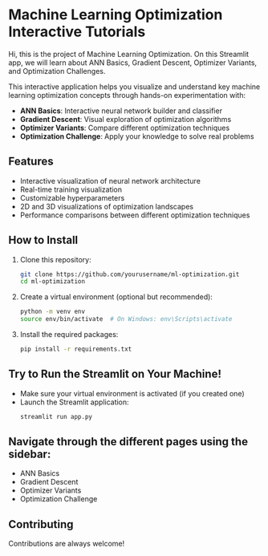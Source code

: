 # Machine Learning Optimization Interactive Tutorials

Hi, this is the project of Machine Learning Optimization. On this Streamlit app, we will learn about ANN Basics, Gradient Descent, Optimizer Variants, and Optimization Challenges.

This interactive application helps you visualize and understand key machine learning optimization concepts through hands-on experimentation with:

- **ANN Basics**: Interactive neural network builder and classifier
- **Gradient Descent**: Visual exploration of optimization algorithms
- **Optimizer Variants**: Compare different optimization techniques
- **Optimization Challenge**: Apply your knowledge to solve real problems

## Features

- Interactive visualization of neural network architecture
- Real-time training visualization
- Customizable hyperparameters
- 2D and 3D visualizations of optimization landscapes
- Performance comparisons between different optimization techniques

## How to Install

1. Clone this repository:
   ```bash
   git clone https://github.com/yourusername/ml-optimization.git
   cd ml-optimization

2.  Create a virtual environment (optional but recommended):
    ```bash
    python -m venv env
    source env/bin/activate  # On Windows: env\Scripts\activate

3.  Install the required packages:
    ```bash
    pip install -r requirements.txt

## Try to Run the Streamlit on Your Machine!
- Make sure your virtual environment is activated (if you created one)
- Launch the Streamlit application:
    ```bash
    streamlit run app.py

## Navigate through the different pages using the sidebar:
- ANN Basics
- Gradient Descent
- Optimizer Variants
- Optimization Challenge

## Contributing

Contributions are always welcome!


